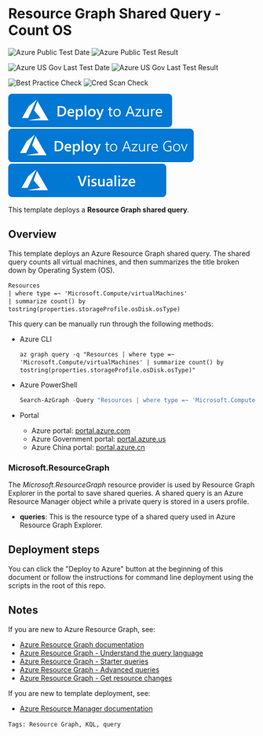 # Resource Graph Shared Query - Count OS

![Azure Public Test Date](https://azurequickstartsservice.blob.core.windows.net/badges/resourcegraph-sharedquery-countos/PublicLastTestDate.svg)
![Azure Public Test Result](https://azurequickstartsservice.blob.core.windows.net/badges/resourcegraph-sharedquery-countos/PublicDeployment.svg)

![Azure US Gov Last Test Date](https://azurequickstartsservice.blob.core.windows.net/badges/resourcegraph-sharedquery-countos/FairfaxLastTestDate.svg)
![Azure US Gov Last Test Result](https://azurequickstartsservice.blob.core.windows.net/badges/resourcegraph-sharedquery-countos/FairfaxDeployment.svg)

![Best Practice Check](https://azurequickstartsservice.blob.core.windows.net/badges/resourcegraph-sharedquery-countos/BestPracticeResult.svg)
![Cred Scan Check](https://azurequickstartsservice.blob.core.windows.net/badges/resourcegraph-sharedquery-countos/CredScanResult.svg)

[![Deploy To Azure](https://raw.githubusercontent.com/Azure/azure-quickstart-templates/master/1-CONTRIBUTION-GUIDE/images/deploytoazure.svg?sanitize=true)](https://portal.azure.com/#create/Microsoft.Template/uri/https%3A%2F%2Fraw.githubusercontent.com%2FAzure%2Fazure-quickstart-templates%2Fmaster%2Fresourcegraph-sharedquery-countos%2Fazuredeploy.json)
[![Deploy To Azure US Gov](https://raw.githubusercontent.com/Azure/azure-quickstart-templates/master/1-CONTRIBUTION-GUIDE/images/deploytoazuregov.svg?sanitize=true)](https://portal.azure.us/#create/Microsoft.Template/uri/https%3A%2F%2Fraw.githubusercontent.com%2FAzure%2Fazure-quickstart-templates%2Fmaster%2Fresourcegraph-sharedquery-countos%2Fazuredeploy.json)
[![Visualize](https://raw.githubusercontent.com/Azure/azure-quickstart-templates/master/1-CONTRIBUTION-GUIDE/images/visualizebutton.svg?sanitize=true)](http://armviz.io/#/?load=https%3A%2F%2Fraw.githubusercontent.com%2FAzure%2Fazure-quickstart-templates%2Fmaster%2Fresourcegraph-sharedquery-countos%2Fazuredeploy.json)

This template deploys a **Resource Graph shared query**.

## Overview

This template deploys an Azure Resource Graph shared query. The shared query
counts all virtual machines, and then summarizes the title broken down by
Operating System (OS).

```kusto
Resources
| where type =~ 'Microsoft.Compute/virtualMachines'
| summarize count() by tostring(properties.storageProfile.osDisk.osType)
```

This query can be manually run through the following methods:

- Azure CLI

  ```azurecli
  az graph query -q "Resources | where type =~ 'Microsoft.Compute/virtualMachines' | summarize count() by tostring(properties.storageProfile.osDisk.osType)"
  ```

- Azure PowerShell

  ```powershell
  Search-AzGraph -Query "Resources | where type =~ 'Microsoft.Compute/virtualMachines' | summarize count() by tostring(properties.storageProfile.osDisk.osType)"
  ```

- Portal

  - Azure portal:
    [portal.azure.com](<https://portal.azure.com/?feature.customportal=false#blade/HubsExtension/ArgQueryBlade/query/Resources%20%7C%20where%20type%20%3D~%20'Microsoft.Compute%2FvirtualMachines'%20%7C%20summarize%20count()%20by%20tostring(properties.storageProfile.osDisk.osType)>)
  - Azure Government portal:
    [portal.azure.us](<https://portal.azure.us/?feature.customportal=false#blade/HubsExtension/ArgQueryBlade/query/Resources%20%7C%20where%20type%20%3D~%20'Microsoft.Compute%2FvirtualMachines'%20%7C%20summarize%20count()%20by%20tostring(properties.storageProfile.osDisk.osType)>)
  - Azure China portal:
    [portal.azure.cn](<https://portal.azure.cn/?feature.customportal=false#blade/HubsExtension/ArgQueryBlade/query/Resources%20%7C%20where%20type%20%3D~%20'Microsoft.Compute%2FvirtualMachines'%20%7C%20summarize%20count()%20by%20tostring(properties.storageProfile.osDisk.osType)>)

### Microsoft.ResourceGraph

The _Microsoft.ResourceGraph_ resource provider is used by Resource Graph
Explorer in the portal to save shared queries. A shared query is an Azure
Resource Manager object while a private query is stored in a users profile.

- **queries**: This is the resource type of a shared query used in Azure
  Resource Graph Explorer.

## Deployment steps

You can click the "Deploy to Azure" button at the beginning of this document or
follow the instructions for command line deployment using the scripts in the
root of this repo.

## Notes

If you are new to Azure Resource Graph, see:

- [Azure Resource Graph documentation](https://docs.microsoft.com/azure/governance/resource-graph/)
- [Azure Resource Graph - Understand the query language](https://docs.microsoft.com/azure/governance/resource-graph/concepts/query-language)
- [Azure Resource Graph - Starter queries](https://docs.microsoft.com/azure/governance/resource-graph/samples/starter?tabs=azure-portal)
- [Azure Resource Graph - Advanced queries](https://docs.microsoft.com/azure/governance/resource-graph/samples/advanced?tabs=azure-portal)
- [Azure Resource Graph - Get resource changes](https://docs.microsoft.com/en-us/azure/governance/resource-graph/how-to/get-resource-changes)

If you are new to template deployment, see:

- [Azure Resource Manager documentation](https://docs.microsoft.com/azure/azure-resource-manager/)

`Tags: Resource Graph, KQL, query`
